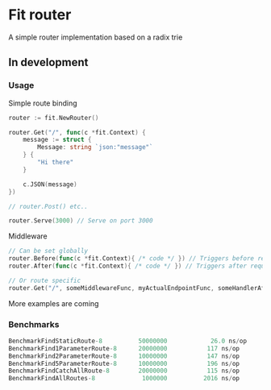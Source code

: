 # Fit router

A simple router implementation based on a radix trie

## In development

### Usage

Simple route binding

```go
router := fit.NewRouter()

router.Get("/", func(c *fit.Context) {
    message := struct {
        Message: string `json:"message"`
    } {
        "Hi there"
    }

    c.JSON(message)
})

// router.Post() etc..

router.Serve(3000) // Serve on port 3000
```

Middleware

```go
// Can be set globally
router.Before(func(c *fit.Context){ /* code */ }) // Triggers before requests
router.After(func(c *fit.Context){ /* code */ }) // Triggers after requests

// Or route specific
router.Get("/", someMiddlewareFunc, myActualEndpointFunc, someHandlerAfterRequestFunc)

```

More examples are coming

### Benchmarks

```go
BenchmarkFindStaticRoute-8       	50000000	        26.0 ns/op
BenchmarkFind1ParameterRoute-8   	20000000	       117 ns/op
BenchmarkFind2ParameterRoute-8   	10000000	       147 ns/op
BenchmarkFind5ParameterRoute-8   	10000000	       196 ns/op
BenchmarkFindCatchAllRoute-8     	20000000	       115 ns/op
BenchmarkFindAllRoutes-8         	 1000000	      2016 ns/op
```

